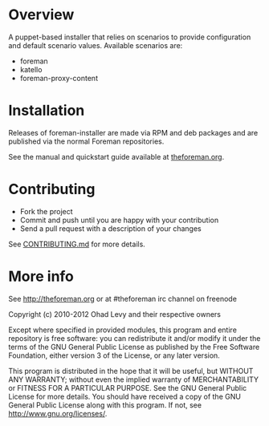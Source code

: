 # Overview

A puppet-based installer that relies on scenarios to provide configuration and default scenario values.
Available scenarios are:

 * foreman
 * katello
 * foreman-proxy-content

# Installation

Releases of foreman-installer are made via RPM and deb packages and are published via the normal Foreman repositories.

See the manual and quickstart guide available at [theforeman.org](http://theforeman.org/).

# Contributing

* Fork the project
* Commit and push until you are happy with your contribution
* Send a pull request with a description of your changes

See [CONTRIBUTING.md](/CONTRIBUTING.md) for more details.

# More info

See http://theforeman.org or at #theforeman irc channel on freenode

Copyright (c) 2010-2012 Ohad Levy and their respective owners

Except where specified in provided modules, this program and entire
repository is free software: you can redistribute it and/or modify
it under the terms of the GNU General Public License as published by
the Free Software Foundation, either version 3 of the License, or
any later version.

This program is distributed in the hope that it will be useful,
but WITHOUT ANY WARRANTY; without even the implied warranty of
MERCHANTABILITY or FITNESS FOR A PARTICULAR PURPOSE.  See the
GNU General Public License for more details.
You should have received a copy of the GNU General Public License
along with this program.  If not, see <http://www.gnu.org/licenses/>.
